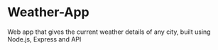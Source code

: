 # Weather-App
Web app that gives the current weather details of any city, built using Node.js, Express and API 
